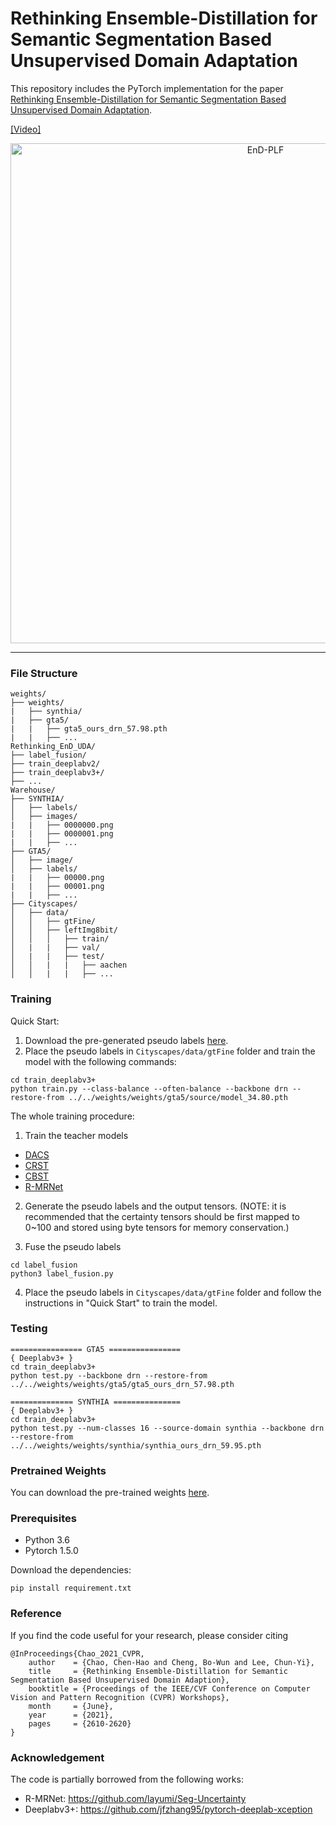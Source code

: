 # Rethinking Ensemble-Distillation for Semantic Segmentation Based Unsupervised Domain Adaptation

This repository includes the PyTorch implementation for the paper [Rethinking Ensemble-Distillation for Semantic Segmentation Based Unsupervised Domain Adaptation](https://openaccess.thecvf.com/content/CVPR2021W/LLID/papers/Chao_Rethinking_Ensemble-Distillation_for_Semantic_Segmentation_Based_Unsupervised_Domain_Adaption_CVPRW_2021_paper.pdf).

[[Video]](https://www.youtube.com/watch?v=Yvb0lqxiC18)

<p align="center">
  <img src="https://hackmd.io/_uploads/r1aqCWmeT.png" alt="EnD-PLF" width="800">
</p>


---

### File Structure
```
weights/
├── weights/
|   ├── synthia/
|   ├── gta5/
|   |   ├── gta5_ours_drn_57.98.pth
|   |   ├── ...
Rethinking_EnD_UDA/
├── label_fusion/
├── train_deeplabv2/
├── train_deeplabv3+/
├── ...
Warehouse/
├── SYNTHIA/
│   ├── labels/
│   ├── images/
|   |   ├── 0000000.png
|   |   ├── 0000001.png
|   |   ├── ...
├── GTA5/
│   ├── image/
│   ├── labels/
|   |   ├── 00000.png
|   |   ├── 00001.png
|   |   ├── ...
├── Cityscapes/
│   ├── data/
│   │   ├── gtFine/
│   │   ├── leftImg8bit/
│   │   │   ├── train/
│   |   |   ├── val/
│   |   |   ├── test/
│   │   |   |   ├── aachen
│   │   |   |   ├── ...
```
### Training
Quick Start:
1. Download the pre-generated pseudo labels [here](https://drive.google.com/drive/folders/1NjMDpjH6ESN9Nb9m9d48LLctvDsQn-uV?usp=sharing).
2. Place the pseudo labels in `Cityscapes/data/gtFine` folder and train the model with the following commands:
```
cd train_deeplabv3+
python train.py --class-balance --often-balance --backbone drn --restore-from ../../weights/weights/gta5/source/model_34.80.pth
```

The whole training procedure:
1. Train the teacher models
  - [DACS](https://github.com/vikolss/DACS)
  - [CRST](https://github.com/yzou2/CRST)
  - [CBST](https://github.com/yzou2/CBST)
  - [R-MRNet](https://github.com/layumi/Seg-Uncertainty)
2. Generate the pseudo labels and the output tensors. (NOTE: it is recommended that the certainty tensors should be first mapped to 0~100 and stored using byte tensors for memory conservation.)

3. Fuse the pseudo labels
```
cd label_fusion
python3 label_fusion.py
```
4. Place the pseudo labels in `Cityscapes/data/gtFine` folder and follow the instructions in "Quick Start" to train the model.

### Testing
```
================ GTA5 ================
{ Deeplabv3+ }
cd train_deeplabv3+
python test.py --backbone drn --restore-from ../../weights/weights/gta5/gta5_ours_drn_57.98.pth

============== SYNTHIA ===============
{ Deeplabv3+ }
cd train_deeplabv3+
python test.py --num-classes 16 --source-domain synthia --backbone drn --restore-from ../../weights/weights/synthia/synthia_ours_drn_59.95.pth
```

### Pretrained Weights
You can download the pre-trained weights [here](https://drive.google.com/drive/folders/18OFsUlhPvYdKyiSGoLbRIgbpzK4OOX2c?usp=sharing).

### Prerequisites
- Python 3.6
- Pytorch 1.5.0

Download the dependencies:
```
pip install requirement.txt
```
### Reference
If you find the code useful for your research, please consider citing
```
@InProceedings{Chao_2021_CVPR,
    author    = {Chao, Chen-Hao and Cheng, Bo-Wun and Lee, Chun-Yi},
    title     = {Rethinking Ensemble-Distillation for Semantic Segmentation Based Unsupervised Domain Adaption},
    booktitle = {Proceedings of the IEEE/CVF Conference on Computer Vision and Pattern Recognition (CVPR) Workshops},
    month     = {June},
    year      = {2021},
    pages     = {2610-2620}
}
```

### Acknowledgement
The code is partially borrowed from the following works:
- R-MRNet: https://github.com/layumi/Seg-Uncertainty
- Deeplabv3+: https://github.com/jfzhang95/pytorch-deeplab-xception
